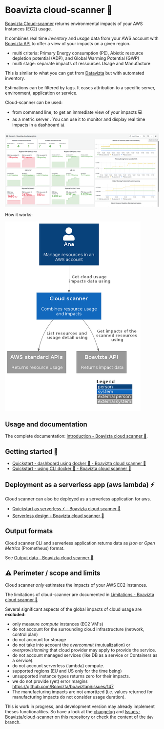 # Boavizta cloud-scanner 📡

[Boavizta Cloud-scanner](https://github.com/Boavizta/cloud-scanner) returns environmental impacts of your AWS Instances (EC2) usage.

It combines real time _inventory_ and _usage_ data from your AWS account with [Boavizta API](https://github.com/Boavizta/boaviztapi/) to offer a  view of your impacts on a given region.

- multi criteria: Primary Energy consumption (PE), Abiotic resource depletion potential (ADP), and Global Warming Potential (GWP)
- multi stage: separate impacts of ressources Usage and Manufacture

This is similar to what you can get from [Datavizta](http://datavizta.boavizta.org/cloudimpact) but with automated inventory.

Estimations can be filtered by tags. It eases attribution to a specific server, environment, application or service.

Cloud-scanner can be used:

- from command line, to get an immediate view of your impacts 💻
- as a metric server . You can use it to monitor and display real time impacts in a dashboard 📊

![A example dashboard rendering cloud scanner metrics](docs/src/images/cloud-scanner-dashboard-clear.png "A example dashboard rendering cloud scanner metrics in Grafana")

How it works:

![System in context diagram of cloud scanner](docs/src/images/cloud-scanner-system-in-context.png "System in context diagram of cloud scanner")

## Usage and documentation

The complete documentation: [Introduction - Boavizta cloud scanner 📡](https://boavizta.github.io/cloud-scanner/).

## Getting started 🚀

- [Quickstart - dashboard using docker 🐳 - Boavizta cloud scanner 📡](https://boavizta.github.io/cloud-scanner/tutorials/quickstart-dashboard-docker.html)
- [Quickstart - using CLI docker 🐳 - Boavizta cloud scanner 📡](https://boavizta.github.io/cloud-scanner/tutorials/quickstart-docker.html)

## Deployment  as a serverless app (aws lambda) ⚡

Cloud scanner can also be deployed as a serverless application for aws.

- [Quickstart as serverless ⚡ - Boavizta cloud scanner 📡](https://boavizta.github.io/cloud-scanner/tutorials/quickstart-serverless.html)
- [Serverless design - Boavizta cloud scanner 📡](https://boavizta.github.io/cloud-scanner/reference/serverless-design.html)

## Output formats

Cloud scanner CLI and serverless application returns data as _json_ or _Open Metrics_ (Prometheus) format.

See [Output data - Boavizta cloud scanner 📡](https://boavizta.github.io/cloud-scanner/reference/output-data.html)

## ⚠  Perimeter / scope and limits

Cloud scanner _only_ estimates the impacts of your AWS EC2  instances.

The limitations of cloud-scanner are documented in [Limitations - Boavizta cloud scanner 📡](https://boavizta.github.io/cloud-scanner/reference/limits.html)

Several significant aspects of the global impacts of cloud usage are **excluded**:

- only measure _compute_ instances (EC2 VM's)
- do not account for the surrounding cloud infrastructure (network, control plan)
- do not account for storage
- do not take into account the _overcommit_ (mutualization) or _overprovisionning_ that cloud provider may apply to provide the service.
- do not account managed services (like DB as a service or Containers as a service).
- do not account serverless (lambda) compute.
- supported regions (EU and US only for the time being)
- unsupported instance types returns zero for their impacts.
- we do not provide (yet) error margins https://github.com/Boavizta/boaviztapi/issues/147
- The manufacturing impacts are not amortized (i.e. values returned for manufacturing impacts do not consider usage duration).

This is work in progress, and development version may already implement theses functionalities. So have a look at the [changelog](https://github.com/Boavizta/cloud-scanner/blob/main/CHANGELOG.md) and [Issues · Boavizta/cloud-scanner](https://github.com/Boavizta/cloud-scanner/issues) on this repository or check the content of the `dev` branch.
